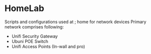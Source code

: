 # HomeLab
Scripts and configurations used at ;
home for network devices
Primary network comprises following:

- Unifi Security Gateway
- Ubuni POE Switch
- Unifi Access Points (In-wall and pro)

